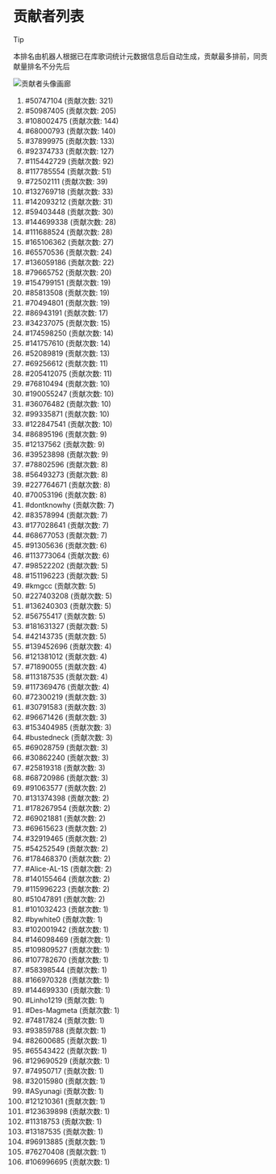 # 贡献者列表

> [!TIP]
> 本排名由机器人根据已在库歌词统计元数据信息后自动生成，贡献最多排前，同贡献量排名不分先后

![贡献者头像画廊](./CONTRIBUTORS.svg)

1. #50747104 (贡献次数: 321)
2. #50987405 (贡献次数: 205)
3. #108002475 (贡献次数: 144)
4. #68000793 (贡献次数: 140)
5. #37899975 (贡献次数: 133)
6. #92374733 (贡献次数: 127)
7. #115442729 (贡献次数: 92)
8. #117785554 (贡献次数: 51)
9. #72502111 (贡献次数: 39)
10. #132769718 (贡献次数: 33)
11. #142093212 (贡献次数: 31)
12. #59403448 (贡献次数: 30)
13. #144699338 (贡献次数: 28)
14. #111688524 (贡献次数: 28)
15. #165106362 (贡献次数: 27)
16. #65570536 (贡献次数: 24)
17. #136059186 (贡献次数: 22)
18. #79665752 (贡献次数: 20)
19. #154799151 (贡献次数: 19)
20. #85813508 (贡献次数: 19)
21. #70494801 (贡献次数: 19)
22. #86943191 (贡献次数: 17)
23. #34237075 (贡献次数: 15)
24. #174598250 (贡献次数: 14)
25. #141757610 (贡献次数: 14)
26. #52089819 (贡献次数: 13)
27. #69256612 (贡献次数: 11)
28. #205412075 (贡献次数: 11)
29. #76810494 (贡献次数: 10)
30. #190055247 (贡献次数: 10)
31. #36076482 (贡献次数: 10)
32. #99335871 (贡献次数: 10)
33. #122847541 (贡献次数: 10)
34. #86895196 (贡献次数: 9)
35. #12137562 (贡献次数: 9)
36. #39523898 (贡献次数: 9)
37. #78802596 (贡献次数: 8)
38. #56493273 (贡献次数: 8)
39. #227764671 (贡献次数: 8)
40. #70053196 (贡献次数: 8)
41. #dontknowhy (贡献次数: 7)
42. #83578994 (贡献次数: 7)
43. #177028641 (贡献次数: 7)
44. #68677053 (贡献次数: 7)
45. #91305636 (贡献次数: 6)
46. #113773064 (贡献次数: 6)
47. #98522202 (贡献次数: 5)
48. #151196223 (贡献次数: 5)
49. #kmgcc (贡献次数: 5)
50. #227403208 (贡献次数: 5)
51. #136240303 (贡献次数: 5)
52. #56755417 (贡献次数: 5)
53. #181631327 (贡献次数: 5)
54. #42143735 (贡献次数: 5)
55. #139452696 (贡献次数: 4)
56. #121381012 (贡献次数: 4)
57. #71890055 (贡献次数: 4)
58. #113187535 (贡献次数: 4)
59. #117369476 (贡献次数: 4)
60. #72300219 (贡献次数: 3)
61. #30791583 (贡献次数: 3)
62. #96671426 (贡献次数: 3)
63. #153404985 (贡献次数: 3)
64. #bustedneck (贡献次数: 3)
65. #69028759 (贡献次数: 3)
66. #30862240 (贡献次数: 3)
67. #25819318 (贡献次数: 3)
68. #68720986 (贡献次数: 3)
69. #91063577 (贡献次数: 2)
70. #131374398 (贡献次数: 2)
71. #178267954 (贡献次数: 2)
72. #69021881 (贡献次数: 2)
73. #69615623 (贡献次数: 2)
74. #32919465 (贡献次数: 2)
75. #54252549 (贡献次数: 2)
76. #178468370 (贡献次数: 2)
77. #Alice-AL-1S (贡献次数: 2)
78. #140155464 (贡献次数: 2)
79. #115996223 (贡献次数: 2)
80. #51047891 (贡献次数: 2)
81. #101032423 (贡献次数: 1)
82. #bywhite0 (贡献次数: 1)
83. #102001942 (贡献次数: 1)
84. #146098469 (贡献次数: 1)
85. #109809527 (贡献次数: 1)
86. #107782670 (贡献次数: 1)
87. #58398544 (贡献次数: 1)
88. #166970328 (贡献次数: 1)
89. #144699330 (贡献次数: 1)
90. #Linho1219 (贡献次数: 1)
91. #Des-Magmeta (贡献次数: 1)
92. #74817824 (贡献次数: 1)
93. #93859788 (贡献次数: 1)
94. #82600685 (贡献次数: 1)
95. #65543422 (贡献次数: 1)
96. #129690529 (贡献次数: 1)
97. #74950717 (贡献次数: 1)
98. #32015980 (贡献次数: 1)
99. #ASyunagi (贡献次数: 1)
100. #121210361 (贡献次数: 1)
101. #123639898 (贡献次数: 1)
102. #11318753 (贡献次数: 1)
103. #13187535 (贡献次数: 1)
104. #96913885 (贡献次数: 1)
105. #76270408 (贡献次数: 1)
106. #106996695 (贡献次数: 1)
